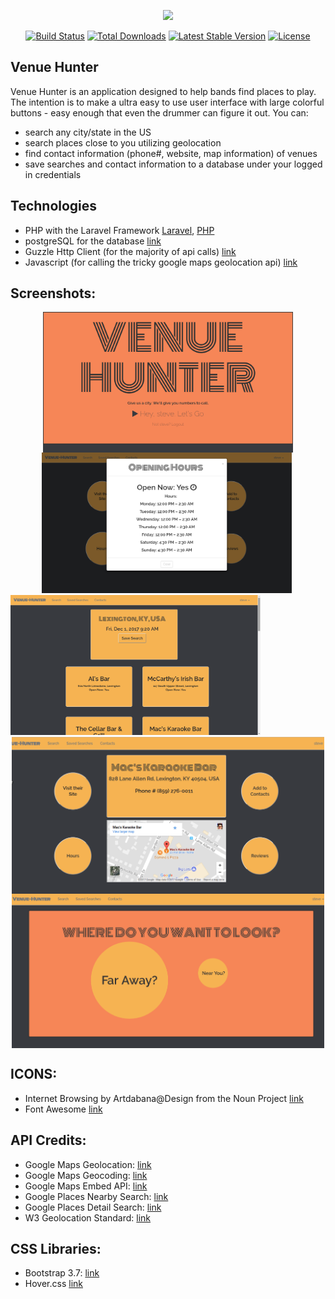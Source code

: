 <p align="center"><img src="https://laravel.com/assets/img/components/logo-laravel.svg"></p>

<p align="center">
<a href="https://travis-ci.org/laravel/framework"><img src="https://travis-ci.org/laravel/framework.svg" alt="Build Status"></a>
<a href="https://packagist.org/packages/laravel/framework"><img src="https://poser.pugx.org/laravel/framework/d/total.svg" alt="Total Downloads"></a>
<a href="https://packagist.org/packages/laravel/framework"><img src="https://poser.pugx.org/laravel/framework/v/stable.svg" alt="Latest Stable Version"></a>
<a href="https://packagist.org/packages/laravel/framework"><img src="https://poser.pugx.org/laravel/framework/license.svg" alt="License"></a>
</p>

## Venue Hunter

Venue Hunter is an application designed to help bands find places to play. The intention is to make a ultra easy to use user interface with large colorful buttons - easy enough that even the drummer can figure it out. You can:
- search any city/state in the US
- search places close to you utilizing geolocation
- find contact information (phone#, website, map information) of venues
- save searches and contact information to a database under your logged in credentials

Technologies
------------

* PHP with the Laravel Framework [Laravel](https://laravel.com/docs/5.5/installation), [PHP](https://secure.php.net/)  <br>
* postgreSQL for the database [link](https://www.postgresql.org/)  <br>
* Guzzle Http Client (for the majority of api calls) [link](http://docs.guzzlephp.org/en/stable/) <br>
* Javascript (for calling the tricky google maps geolocation api) [link](https://www.javascript.com/) <br>


Screenshots:
-----------
<img style="margin:auto; display:block; width: 400px; height: auto;" src="public/venue-hunter-landing.png"/>
<img style="margin:auto; margin-left:50px; display:inline-block; width: 400px; height: auto;" src="public/detail-hours.png"/>
<img style="margin:auto; display:inline-block; width: 400px; height: auto;" src="public/nearby-search.png"/>
<img style="margin:auto; display:block; width: 500px; height: auto;" src="public/details-1.gif"/>
<img style="margin:auto; display:block; width: 500px; height: auto;" src="public/walk-through1.gif"/>


ICONS:
----------
* Internet Browsing by Artdabana@Design from the Noun Project [link](https://thenounproject.com/search/?q=the%20internet&i=1438054)  <br>
* Font Awesome [link](http://fontawesome.io/) <br>


API Credits:
---------
* Google Maps Geolocation: [link](https://developers.google.com/maps/documentation/javascript/examples/map-geolocation)<br>
* Google Maps Geocoding: [link](https://developers.google.com/maps/documentation/geocoding/intro)<br>
* Google Maps Embed API: [link](https://developers.google.com/maps/documentation/embed/)<br>
* Google Places Nearby Search: [link](https://developers.google.com/places/web-service/search)<br>
* Google Places Detail Search: [link](https://developers.google.com/places/web-service/details)<br>
* W3 Geolocation Standard: [link](https://dev.w3.org/geo/api/spec-source.html)<br>


CSS Libraries:
-------------
* Bootstrap 3.7: [link](https://getbootstrap.com/docs/3.3/) <br>
* Hover.css [link](http://ianlunn.github.io/Hover/)  <br>

